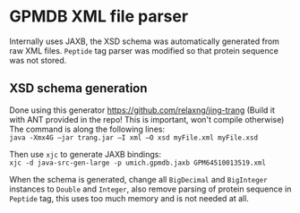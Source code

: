 # GPMDB XML file parser

Internally uses JAXB, the XSD schema was automatically generated from raw XML files. 
`Peptide` tag parser was modified so that protein sequence was not stored.

## XSD schema generation

Done using this generator https://github.com/relaxng/jing-trang (Build it with ANT provided
  in the repo! This is important, won't compile otherwise)  
The command is along the following lines:  
`java -Xmx4G –jar trang.jar –I xml –O xsd myFile.xml myFile.xsd`

Then use `xjc` to generate JAXB bindings:  
`xjc -d java-src-gen-large -p umich.gpmdb.jaxb GPM64510013519.xml`

When the schema is generated, change all `BigDecimal` and `BigInteger` instances to
`Double` and `Integer`, also remove parsing of protein sequence in `Peptide` tag,
 this uses too much memory and is not needed at all.
